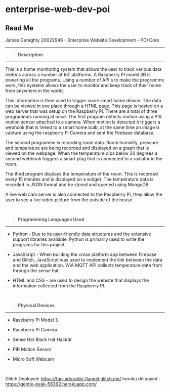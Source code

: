 # enterprise-web-dev-poi



## Read Me
James Geraghty 20022946 - Enterprise Website Development - POI Core

---

> **Description**
---
This is a home monitoring system that allows the user to track various data metrics across a number of IoT platforms. A Raspberry PI model 3B is powering all the programs. Using a number of API's to make the programme work, this systems allows the user to monitor and keep track of their home from anywhere in the world.

This information is then used to trigger some smart home device.  The data can be viewed in one place through a HTML page. This page is hosted on a web server that was setup on the Raspberry Pi.  There are a total of three programmes running at once. The first program detects motion using a PIR motion sensor attached to a camera. When motion is detected it triggers a webhook that is linked to a smart home bulb, at the same time an image is capture using the raspberry Pi Camera and sent the Firebase database.

The second programme is recording room data. Room humidity, pressure and temperature  are being recorded and displayed on a graph that is viewed on the webpage. When the temperature dips below 20 degrees a second webhook triggers a smart plug that is connected to a radiator in the room. 

The third program displays the temperature of the room. This is recorded every 15 minutes and is displayed on a widget. The temperature data is recorded in JSON format and be stored and queried using MongoDB.

A live web cam server is also connected to the Raspberry Pi, they allow the user to see a live video picture from the outside of the house. 


<p>&nbsp;</p>


>**Programming Languages Used**
---
- Python - Due to its user-friendly data structures and the extensive support libraries available, Python is primarily used to write the programs for this project. 

- JavaScript - When building the cross platform app between Firebase and Glitch, JavaScript  was used to implement the link between the data and the web application. WIA MQTT API collects temperature data from through the sense hat. 

- HTML and CSS - are used to design the website that displays the information collected from the Raspberry PI.

<p>&nbsp;</p>


>**Physical Devices**
---
- Raspberry Pi Model 3

- Raspberry Pi Camera

- Sense Hat Black Hat Hack3r

- PIR Motion Sensor

- Micro Soft Webcam



<p>&nbsp;</p>


Glitch Deployed: https://fan-adorable-flannel.glitch.me/
heroku delpoyed : https://gentle-peak-56392.herokuapp.com/
